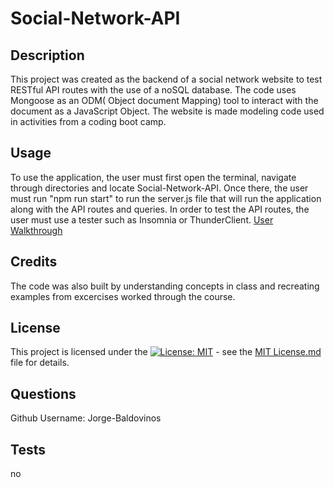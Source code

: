 # Social-Network-API

## Description
This project was created as the backend of a social network website to test RESTful API routes with the use of a noSQL database. The code uses Mongoose as an ODM( Object document Mapping) tool to interact with the document as a JavaScript Object. The website is made modeling code used in activities from a coding boot camp. 

## Usage
To use the application, the user must first open the terminal, navigate through directories and locate Social-Network-API. Once there, the user must run "npm run start" to run the server.js file that will run the application along with the API routes and queries. In order to test the API routes, the user must use a tester such as Insomnia or ThunderClient. [User Walkthrough](https://drive.google.com/file/d/1bgCjHBNg4pMrx0M1mN9H0dpXDiwYGAhf/view)

## Credits
The code was also built by understanding concepts in class and recreating examples from excercises worked through the course.


## License
This project is licensed under the [![License: MIT](https://img.shields.io/badge/License-MIT-yellow.svg)](https://opensource.org/licenses/MIT) - see the [MIT License.md](https://opensource.org/licenses/MIT) file for details.

## Questions
Github Username: Jorge-Baldovinos

## Tests
no
